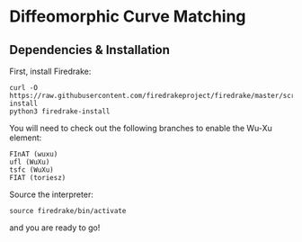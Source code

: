 # Diffeomorphic Curve Matching

## Dependencies & Installation

First, install Firedrake:
```
curl -O https://raw.githubusercontent.com/firedrakeproject/firedrake/master/scripts/firedrake-install
python3 firedrake-install
```

You will need to check out the following branches to enable the Wu-Xu element:

```
FInAT (wuxu)
ufl (WuXu)
tsfc (WuXu)
FIAT (toriesz)
```

Source the interpreter:
```
source firedrake/bin/activate
```
and you are ready to go!